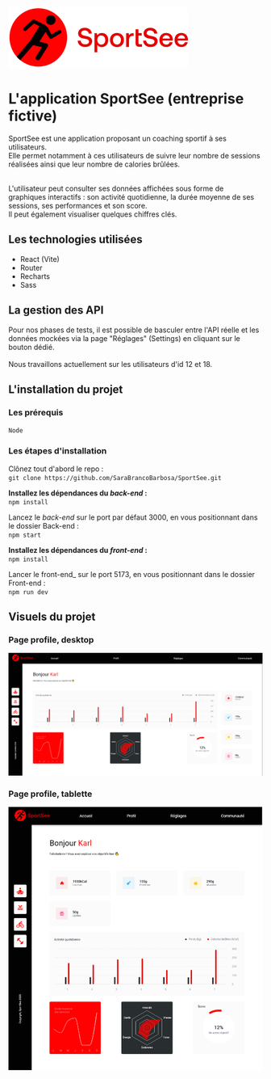 ![Logo de l'application SportSee.](/Front-end/public/assets/logo/logo.svg)

# L'application SportSee (entreprise fictive)
SportSee est une application proposant un coaching sportif à ses utilisateurs.<br>
Elle permet notamment à ces utilisateurs de suivre leur nombre de sessions réalisées ainsi que leur nombre de calories brûlées.<br><br>

L'utilisateur peut consulter ses données affichées sous forme de graphiques interactifs : son activité quotidienne, la durée moyenne de ses sessions, ses performances et son score.<br>
Il peut également visualiser quelques chiffres clés.

## Les technologies utilisées
- React (Vite)
- Router
- Recharts
- Sass

## La gestion des API
Pour nos phases de tests, il est possible de basculer entre l'API réelle et les données mockées via la page "Réglages" (Settings) en cliquant sur le bouton dédié.<br><br>
Nous travaillons actuellement sur les utilisateurs d'id 12 et 18.

## L'installation du projet
### Les prérequis
`Node`

### Les étapes d'installation
Clônez tout d'abord le repo :<br>
`git clone https://github.com/SaraBrancoBarbosa/SportSee.git`

**Installez les dépendances du _back-end_ :** <br>
`npm install`

Lancez le _back-end_ sur le port par défaut 3000, en vous positionnant dans le dossier Back-end : <br>
`npm start`

**Installez les dépendances du _front-end_ :** <br>
`npm install`

Lancer le front-end_ sur le port 5173, en vous positionnant dans le dossier Front-end : <br>
`npm run dev`

## Visuels du projet
### Page profile, desktop
![Page profile, desktop.](/Front-end/public/assets/screenshots/profile-desktop.png)

### Page profile, tablette
![Page profile, tablette.](/Front-end/public/assets/screenshots/profile-tablet.png)